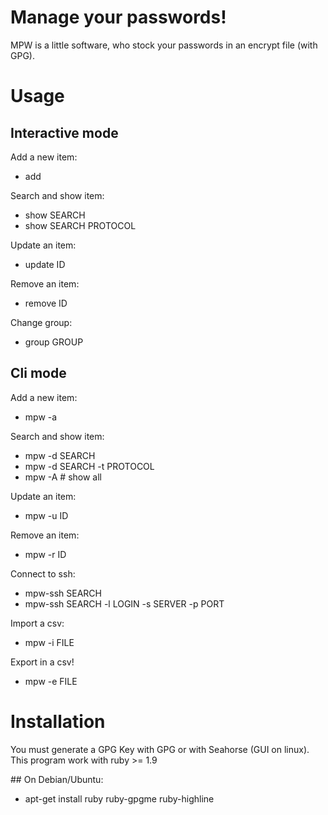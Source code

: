 # Manage your passwords!

MPW is a little software, who stock your passwords in an encrypt file (with GPG).

# Usage

## Interactive mode

Add a new item:
* add

Search and show item:
* show SEARCH
* show SEARCH PROTOCOL

Update an item:
* update ID

Remove an item:
* remove ID

Change group:
* group GROUP

## Cli mode

Add a new item:
* mpw -a

Search and show item:
* mpw -d SEARCH
* mpw -d SEARCH -t PROTOCOL
* mpw -A  # show all

Update an item:
* mpw -u ID

Remove an item:
* mpw -r ID

Connect to ssh:
* mpw-ssh SEARCH
* mpw-ssh SEARCH -l LOGIN -s SERVER -p PORT

Import a csv:
* mpw -i FILE

Export in a csv!
* mpw -e FILE

# Installation

You must generate a GPG Key with GPG or with Seahorse (GUI on linux).
This program work with ruby >= 1.9

## On Debian/Ubuntu:

* apt-get install ruby ruby-gpgme ruby-highline
